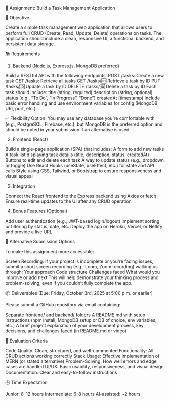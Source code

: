 🔧 Assignment: Build a Task Management Application

 

🎯 Objective

Create a simple task management web application that allows users to perform full CRUD (Create, Read, Update, Delete) operations on tasks. The application should include a clean, responsive UI, a functional backend, and persistent data storage.

 

📚 Requirements

1. Backend (Node.js, Express.js, MongoDB preferred)

Build a RESTful API with the following endpoints:
POST /tasks: Create a new task
GET /tasks: Retrieve all tasks
GET /tasks/:id: Retrieve a task by ID
PUT /tasks/:id: Update a task by ID
DELETE /tasks/:id: Delete a task by ID
Each task should include:
title (string, required)
description (string, optional)
status (e.g., “To Do”, “In Progress”, “Done”)
createdAt (timestamp)
Include basic error handling and use environment variables for config (MongoDB URI, port, etc.).
 

✅ Flexibility Option: You may use any database you're comfortable with (e.g., PostgreSQL, Firebase, etc.), but MongoDB is the preferred option and should be noted in your submission if an alternative is used.

 

2. Frontend (React)

Build a single-page application (SPA) that includes:
A form to add new tasks
A task list displaying task details (title, description, status, createdAt)
Buttons to edit and delete each task
A way to update status (e.g., dropdown or toggle)
Use React Hooks (useState, useEffect, etc.) for state and API calls
Style using CSS, Tailwind, or Bootstrap to ensure responsiveness and visual appeal
 

3. Integration

Connect the React frontend to the Express backend using Axios or fetch
Ensure real-time updates to the UI after any CRUD operation
 

4. Bonus Features (Optional)

Add user authentication (e.g., JWT-based login/logout)
Implement sorting or filtering by status, date, etc.
Deploy the app on Heroku, Vercel, or Netlify and provide a live URL
 

🎥 Alternative Submission Options

 

To make this assignment more accessible:

Screen Recording:
If your project is incomplete or you're facing issues, submit a short screen recording (e.g., Loom, Zoom recording) walking us through:
Your approach
Code structure
Challenges faced
What would you improve or add next
This will help demonstrate your thinking process and problem-solving, even if you couldn’t fully complete the app.
 
📦 Deliverables (Due: Friday, October 3rd, 2025 at 5:00 p.m. or earlier)

 

Please submit a GitHub repository via email containing:

Separate frontend/ and backend/ folders
A README.md with setup instructions (npm install, MongoDB setup or DB of choice, env variables, etc.)
A brief project explanation of your development process, key decisions, and challenges faced (in README.md or video) 
 
 

🧪 Evaluation Criteria

Code Quality: Clean, structured, and well-commented
Functionality: All CRUD actions working correctly
Stack Usage: Effective implementation of MERN (or stated alternative)
Problem-Solving: How well errors and edge cases are handled
UI/UX: Basic usability, responsiveness, and visual design
Documentation: Clear and easy-to-follow instructions
 

🕒 Time Expectation

Junior: 8–12 hours
Intermediate: 6–8 hours
AI-assisted: ~2 hours